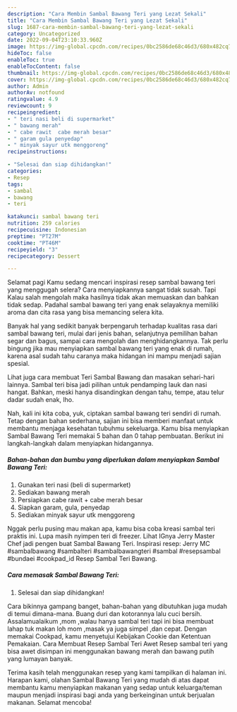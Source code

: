 ```yaml
---
description: "Cara Membin Sambal Bawang Teri yang Lezat Sekali"
title: "Cara Membin Sambal Bawang Teri yang Lezat Sekali"
slug: 1687-cara-membin-sambal-bawang-teri-yang-lezat-sekali
category: Uncategorized
date: 2022-09-04T23:10:33.960Z
image: https://img-global.cpcdn.com/recipes/0bc2586de68c46d3/680x482cq70/sambal-bawang-teri-foto-resep-utama.jpg
hideToc: false
enableToc: true
enableTocContent: false
thumbnail: https://img-global.cpcdn.com/recipes/0bc2586de68c46d3/680x482cq70/sambal-bawang-teri-foto-resep-utama.jpg
cover: https://img-global.cpcdn.com/recipes/0bc2586de68c46d3/680x482cq70/sambal-bawang-teri-foto-resep-utama.jpg
author: Admin
authorAv: notfound
ratingvalue: 4.9
reviewcount: 9
recipeingredient:
- " teri nasi beli di supermarket"
- " bawang merah"
- " cabe rawit  cabe merah besar"
- " garam gula penyedap"
- " minyak sayur utk menggoreng"
recipeinstructions:

- "Selesai dan siap dihidangkan!"
categories:
- Resep
tags:
- sambal
- bawang
- teri

katakunci: sambal bawang teri 
nutrition: 259 calories
recipecuisine: Indonesian
preptime: "PT27M"
cooktime: "PT46M"
recipeyield: "3"
recipecategory: Dessert

---
```



Selamat pagi Kamu sedang mencari inspirasi resep sambal bawang teri yang menggugah selera? Cara menyiapkannya sangat tidak susah. Tapi Kalau salah mengolah maka hasilnya tidak akan memuaskan dan bahkan tidak sedap. Padahal sambal bawang teri yang enak selayaknya memiliki aroma dan cita rasa yang bisa memancing selera kita.


Banyak hal yang sedikit banyak berpengaruh terhadap kualitas rasa dari sambal bawang teri, mulai dari jenis bahan, selanjutnya pemilihan bahan segar dan bagus, sampai cara mengolah dan menghidangkannya. Tak perlu bingung jika mau menyiapkan sambal bawang teri yang enak di rumah, karena asal sudah tahu caranya maka hidangan ini mampu menjadi sajian spesial.

Lihat juga cara membuat Teri Sambal Bawang dan masakan sehari-hari lainnya. Sambal teri bisa jadi pilihan untuk pendamping lauk dan nasi hangat. Bahkan, meski hanya disandingkan dengan tahu, tempe, atau telur dadar sudah enak, lho.


Nah, kali ini kita coba, yuk, ciptakan sambal bawang teri sendiri di rumah. Tetap dengan bahan sederhana, sajian ini bisa memberi manfaat untuk membantu menjaga kesehatan tubuhmu sekeluarga. Kamu bisa menyiapkan Sambal Bawang Teri memakai 5 bahan dan 0 tahap pembuatan. Berikut ini langkah-langkah dalam menyiapkan hidangannya.

<!--inarticleads1-->

##### Bahan-bahan dan bumbu yang diperlukan dalam menyiapkan Sambal Bawang Teri:

1. Gunakan  teri nasi (beli di supermarket)
1. Sediakan  bawang merah
1. Persiapkan  cabe rawit + cabe merah besar
1. Siapkan  garam, gula, penyedap
1. Sediakan  minyak sayur utk menggoreng


Nggak perlu pusing mau makan apa, kamu bisa coba kreasi sambal teri praktis ini. Lupa masih nyimpen teri di freezer. Lihat IGnya Jerry Master Chef jadi pengen buat Sambal Bawang Teri. Inspirasi resep: Jerry MC #sambalbawang #sambalteri #sambalbawangteri #sambal #resepsambal #bundaei #cookpad_id Resep Sambal Teri Bawang. 

<!--inarticleads2-->

##### Cara memasak Sambal Bawang Teri:


1. Selesai dan siap dihidangkan!

Cara bikinnya gampang banget, bahan-bahan yang dibutuhkan juga mudah di temui dimana-mana. Buang duri dan kotorannya lalu cuci bersih. Assalamualaikum ,mom ,walau hanya sambal teri tapi ini bisa membuat lahap tuk makan loh mom ,masak ya juga simpel ,dan cepat. Dengan memakai Cookpad, kamu menyetujui Kebijakan Cookie dan Ketentuan Pemakaian. Cara Membuat Resep Sambal Teri Awet Resep sambal teri yang bisa awet disimpan ini menggunakan bawang merah dan bawang putih yang lumayan banyak. 

Terima kasih telah menggunakan resep yang kami tampilkan di halaman ini. Harapan kami, olahan Sambal Bawang Teri yang mudah di atas dapat membantu kamu menyiapkan makanan yang sedap untuk keluarga/teman maupun menjadi inspirasi bagi anda yang berkeinginan untuk berjualan makanan. Selamat mencoba!
